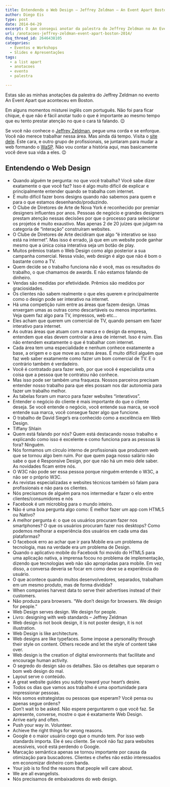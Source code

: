 ```yaml
---
title: Entendendo o Web Design – Jeffrey Zeldman – An Event Apart Boston 2014
author: Diego Eis
type: post
date: 2014-04-29
excerpt: O que consegui anotar da palestra do Jeffrey Zeldman no An Event Apart Boston em 2014.
url: /anotacoes-jeffrey-zeldman-event-apart-boston-2014/
dsq_thread_id: 2646438105
categories:
  - Eventos e Workshops
  - Slides e Apresentações
tags:
  - a list apart
  - anotacoes
  - evento
  - palestra

---
```

Estas são as minhas anotações da palestra do Jeffrey Zeldman no evento An Event Apart que aconteceu em Boston.

Em alguns momentos misturei inglês com português. Não foi para ficar chique, é que não é fácil anotar tudo o que é importante ao mesmo tempo que eu tento prestar atenção no que o cara tá falando. 😉

Se você não conhece o [Jeffrey Zeldman][1], pegue uma corda e se enforque. Você não merece trabalhar nessa área. Mas ainda dá tempo. Visita o [site dele][2]. Este cara, e outro grupo de profissionais, se juntaram para mudar a web formando o [WaSP][3]. Não vou contar a história aqui, mas basicamente você deve sua vida a eles. 😉

## Entendendo o Web Design

  * Quando alguém te pergunta: no que você trabalha? Você sabe dizer exatamente o que você faz? Isso é algo muito difícil de explicar e principalmente entender quando se trabalha com internet.
  * É muito difícil fazer bons designs quando não sabemos para quem e para o que estamos desenhando/produzindo.
  * O Clube de Diretores de Arte de Nova York é reconhecido por premiar designers influentes por anos. Pessoas de negócio e grandes designers prestam atenção nessas decisões por que o processo para selecionar os projetos é muito exaustivo. Mas apenas 2 de 20 juízes que julgam na categoria de &#8220;interação&#8221; construíram websites.
  * O Clube de Diretores de Arte decidiram que algo &#8220;é interativo se isso está na internet&#8221;. Mas isso é errado, já que em um website pode ganhar mesmo que a única coisa interativa seja um botão de play.
  * Muitos prêmios tratam o Web Design como algo posterior a sua campanha comercial. Nessa visão, web design é algo que não é bom o bastante como a TV.
  * Quem decide se o trabalho funciona não é você, mas os resultados do trabalho, o que chamamos de awards. E não estamos falando de dinheiro.
  * Vendas são medidas por efetividade. Prêmios são medidos por graciosidades.
  * Os clientes não sabem realmente o que eles querem e principalmente como o design pode ser interativo na internet.
  * Há uma competição ruim entre as áreas que fazem design. Umas enxergam umas as outras como descartáveis ou menos importantes. Veja quem faz algo para TV, impressos, web etc&#8230;
  * Eles acham que querem um comercial de TV, quando pensam em fazer interativo para internet.
  * As outras áreas que atuam com a marca e o design da empresa, entendem que elas devem controlar a área de internet. Isso é ruim. Elas não entendem exatamente o que é trabalhar com internet.
  * Cada área tem uma especialidade e nenhum conhece exatamente a base, a origem e o que move as outras áreas. É muito difícil alguém que faz web saber exatamente como fazer um bom comercial de TV. E o contrário também é verdadeiro.
  * Você é contratado para fazer web, por que você é especialista uma coisa que a pessoa que te contratou não conhece.
  * Mas isso pode ser também uma fraqueza. Nossos parceiros precisam entender nosso trabalho para que eles possam nos dar autonomia para fazer um trabalho melhor.
  * As tabelas foram um marco para fazer websites &#8220;interativos&#8221;.
  * Entender o negócio do cliente é mais importante do que o cliente deseja. Se você entende o negócio, você entende sua marca, se você entende sua marca, você consegue fazer algo que funcione.
  * O trabalho de David Siege&#8217;s era conhecido como a excelência em Web Design.
  * Tiffany Shlain
  * Quem está falando por nós? Quem está destacando nosso trabalho e explicando como isso é excelente e como funciona para as pessoas lá fora? Ninguém.
  * Nós formamos um círculo interno de profissionais que produzem web que se tornou algo bem ruim. Por que quem paga nosso salário não sabe o que é Responsive Design, por que não há um meio dele saber. As novidades ficam entre nós.
  * O W3C não pode ser essa pessoa porque ninguém entende o W3C, a não ser o próprio W3C.
  * As revistas especializadas e websites técnicos também só falam para profissionais e não para os clientes.
  * Nós precisamos de alguém para nos intermediar e fazer o elo entre clientes/consumidores e nós
  * Facebook é um microblog para o mundo inteiro.
  * Não é uma boa pergunta algo como: É melhor fazer um app com HTML5 ou Nativo?
  * A melhor pergunta é: o que os usuários procuram fazer nos smartphones? O que os usuários procuram fazer nos desktops? Como podemos melhorar a experiência dos usuários em cada uma das plataformas?
  * O facebook erro ao achar que ir para Mobile era um problema de tecnologia, mas na verdade era um problema de Design.
  * Quando o aplicativo mobile do Facebook foi movido do HTML5 para uma aplicação nativa, a imprensa focou no problema de implementação, dizendo que tecnologias web não são apropriadas para mobile. Em vez disso, a conversa deveria se focar em como deve se a experiência do usuário.
  * O que acontece quando muitos desenvolvedores, separados, trabalham em um mesmo produto, mas de forma dividida?
  * When companies harvest data to serve their advertises instead of their customers.
  * Não produza para browsers. &#8220;We don&#8217;t design for browsers. We design for people.&#8221;
  * Web Design serves design. We design for people.
  * Livro: designing with web standards &#8211; Jeffrey Zeldman
  * Web design is not book design, it is not poster design, it is not illustration.
  * Web Design is like architecture.
  * Web designs are like typefaces. Some impose a personality through their style on content. Others recede and let the style of content take over.
  * Web design is the creation of digital environments that facilitate and encourage human activity.
  * O segredo do design são os detalhes. São os detalhes que separam o bom web design do mal.
  * Layout serve o conteúdo.
  * A great website guides you subtly toward your heart&#8217;s desire.
  * Todos os dias que vamos aos trabalho é uma oportunidade para impressionar pessoas.
  * Nós somos estrategistas ou pessoas que esperam? Você pensa ou apenas segue ordens?
  * Don&#8217;t wait to be asked. Não espere perguntarem o que você faz. Se apresente, converse, mostre o que é exatamente Web Design.
  * Arrive early and often.
  * Push your way in. Volunteer.
  * Achieve the right things for wrong reasons.
  * Google é o maior usuário cego que o mundo tem. Por isso web standards importa. Ele é seu cliente. Se você não faz para websites acessíveis, você está perdendo o Google.
  * Marcação semântica apenas se tornou importante por causa da otimização para buscadores. Clientes e chefes não estão interessados em economizar dinheiro com banda.
  * Your job is to find the reasons that people will care about.
  * We are all evangelists.
  * Nós precisamos de embaixadores do web design.

 [1]: http://zeldman.com/
 [2]: http://zeldman.com
 [3]: http://www.webstandards.org